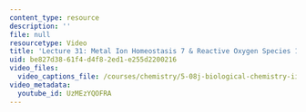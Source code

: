 ```yaml
---
content_type: resource
description: ''
file: null
resourcetype: Video
title: 'Lecture 31: Metal Ion Homeostasis 7 & Reactive Oxygen Species 1 '
uid: be827d38-61f4-d4f8-2ed1-e255d2200216
video_files:
  video_captions_file: /courses/chemistry/5-08j-biological-chemistry-ii-spring-2016/lecture-recitation-videos/lecture-31-metal-ion-homeostasis-7-reactive-oxygen-species-1/UzMEzYQOFRA.vtt
video_metadata:
  youtube_id: UzMEzYQOFRA
---
```

